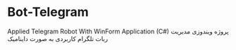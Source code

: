 # Bot-Telegram
Applied Telegram Robot With WinForm Application (C#)
پروژه ویندوزی مدیریت ربات تلگرام کاربردی به صورت داینامیک
